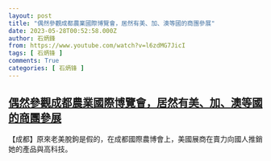 ```yaml
---
layout: post
title: "偶然參觀成都農業國際博覽會，居然有美、加、澳等國的商團參展"
date: 2023-05-28T00:52:58.000Z
author: 石炳鋒
from: https://www.youtube.com/watch?v=l6zdMG7JicI
tags: [ 石炳锋 ]
comments: True
categories: [ 石炳锋 ]
---
```

<!--1685235178000-->
[偶然參觀成都農業國際博覽會，居然有美、加、澳等國的商團參展](https://www.youtube.com/watch?v=l6zdMG7JicI)
------

<div>
【成都】原來老美脫鉤是假的，在成都國際農博會上，美國展商在賣力向國人推銷她的產品與高科技。
</div>
